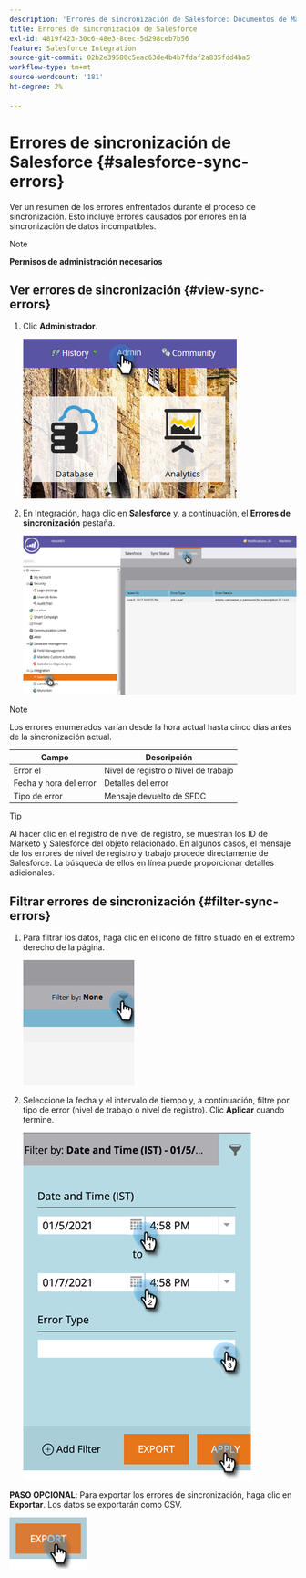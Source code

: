 ```yaml
---
description: 'Errores de sincronización de Salesforce: Documentos de Marketo: documentación del producto'
title: Errores de sincronización de Salesforce
exl-id: 4819f423-30c6-48e3-8cec-5d298ceb7b56
feature: Salesforce Integration
source-git-commit: 02b2e39580c5eac63de4b4b7fdaf2a835fdd4ba5
workflow-type: tm+mt
source-wordcount: '181'
ht-degree: 2%

---
```


# Errores de sincronización de Salesforce {#salesforce-sync-errors}

Ver un resumen de los errores enfrentados durante el proceso de sincronización. Esto incluye errores causados por errores en la sincronización de datos incompatibles.

>[!NOTE]
>
>**Permisos de administración necesarios**

## Ver errores de sincronización {#view-sync-errors}

1. Clic **Administrador**.

   ![](assets/salesforce-sync-errors-1.png)

1. En Integración, haga clic en **Salesforce** y, a continuación, el **Errores de sincronización** pestaña.

   ![](assets/salesforce-sync-errors-2.png)

>[!NOTE]
>
>Los errores enumerados varían desde la hora actual hasta cinco días antes de la sincronización actual.

| Campo | Descripción |
|---|---|
| Error el | Nivel de registro _o_ Nivel de trabajo |
| Fecha y hora del error | Detalles del error |
| Tipo de error | Mensaje devuelto de SFDC |

>[!TIP]
>
>Al hacer clic en el registro de nivel de registro, se muestran los ID de Marketo y Salesforce del objeto relacionado. En algunos casos, el mensaje de los errores de nivel de registro y trabajo procede directamente de Salesforce. La búsqueda de ellos en línea puede proporcionar detalles adicionales.

## Filtrar errores de sincronización {#filter-sync-errors}

1. Para filtrar los datos, haga clic en el icono de filtro situado en el extremo derecho de la página.

   ![](assets/salesforce-sync-errors-3.png)

1. Seleccione la fecha y el intervalo de tiempo y, a continuación, filtre por tipo de error (nivel de trabajo o nivel de registro). Clic **Aplicar** cuando termine.

   ![](assets/salesforce-sync-errors-4.png)

**PASO OPCIONAL**: Para exportar los errores de sincronización, haga clic en **Exportar**. Los datos se exportarán como CSV.

![](assets/salesforce-sync-errors-5.png)
